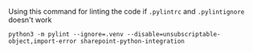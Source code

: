 

Using this command for linting the code if `.pylintrc` and `.pylintignore` doesn't work

```
python3 -m pylint --ignore=.venv --disable=unsubscriptable-object,import-error sharepoint-python-integration
```
